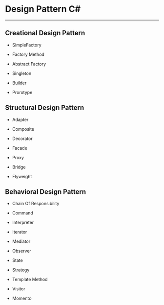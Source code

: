 # Design Pattern C# #

---

## Creational Design Pattern ##

- SimpleFactory

- Factory Method

- Abstract Factory

- Singleton

- Builder

- Prorotype

## Structural Design Pattern ##

- Adapter

- Composite

- Decorator

- Facade

- Proxy

- Bridge

- Flyweight

## Behavioral Design Pattern ##

- Chain Of Responsibility

- Command

- Interpreter

- Iterator

- Mediator

- Observer

- State

- Strategy

- Template Method

- Visitor

- Momento

